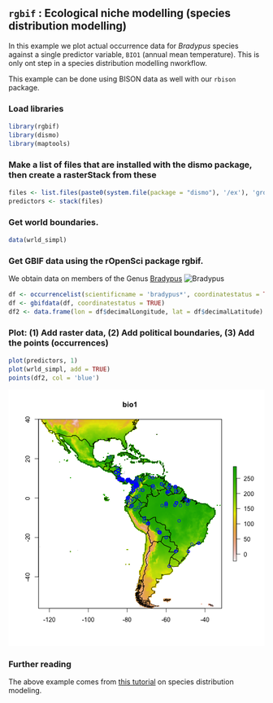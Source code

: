 ## `rgbif` : Ecological niche modelling (species distribution modelling)

In this example we plot actual occurrence data for *Bradypus* species against a single predictor variable, `BIO1` (annual mean temperature). This is only ont step in a species distribution modelling nworkflow.

This example can be done using BISON data as well with our `rbison` package.



### Load libraries


```r
library(rgbif)
library(dismo)
library(maptools)
```

### Make a list of files that are installed with the dismo package, then create a rasterStack from these


```r
files <- list.files(paste0(system.file(package = "dismo"), '/ex'), 'grd', full.names = TRUE)
predictors <- stack(files)
```

### Get world boundaries.


```r
data(wrld_simpl)
```

### Get GBIF data using the rOpenSci package rgbif.

We obtain data on members of the Genus [Bradypus](http://en.wikipedia.org/wiki/Three-toed_sloth)
![Bradypus](http://upload.wikimedia.org/wikipedia/commons/thumb/1/18/Bradypus.jpg/220px-Bradypus.jpg)


```r
df <- occurrencelist(scientificname = 'bradypus*', coordinatestatus = TRUE, maxresults = 500)
df <- gbifdata(df, coordinatestatus = TRUE)
df2 <- data.frame(lon = df$decimalLongitude, lat = df$decimalLatitude)
```

### Plot: (1) Add raster data, (2) Add political boundaries, (3) Add the points (occurrences)


```r
plot(predictors, 1)
plot(wrld_simpl, add = TRUE)
points(df2, col = 'blue')
```

![plot of chunk sdm4](figure/sdm4.png) 

### Further reading

The above example comes from [this tutorial][sdm] on species distribution modeling. 

[sdm]: http://cran.r-project.org/web/packages/dismo/vignettes/sdm.pdf
